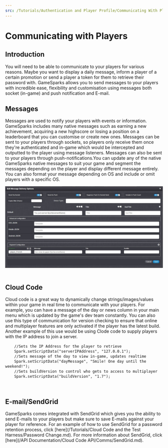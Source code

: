 ```yaml
---
src: /Tutorials/Authentication and Player Profile/Communicating With Players.md
---
```


# Communicating with Players

## Introduction

You will need to be able to communicate to your players for various reasons. Maybe you want to display a daily message, inform a player of a certain promotion or send a player a token for them to retrieve their password with. GameSparks allows you to send messages to your players with incredible ease, flexibility and customisation using messages both socket (in-game) and push notification and E-mail.  

## Messages

Messages are used to notify your players with events or information. GameSparks includes many native messages such as earning a new achievement, acquiring a new highscore or losing a position on a leaderboard that you can customise or create new ones. Messages can be sent to your players through sockets, so players only receive them once they're authenticated and in-game which would be intercepted and outputted to the player using message listeners. Messages can also be sent to your players through push-notifications.You can update any of the native GameSparks native messages to suit your game and segment the messages depending on the player and display different message entirely. You can also format your message depending on OS and include or omit players with a specific OS.


![](img/PlayerCom/1.jpg)
 

## Cloud Code

Cloud code is a great way to dynamically change strings/images/values within your game in real time to communicate with your players. For example, you can have a message of the day or news column in your main menu which is updated by the game's dev team constantly. You can also use this type of communication for version checking to ensure that online and multiplayer features are only activated if the player has the latest build. Another example of this use would be using Clode code to supply players with the IP address to join a server.

```
    //Sets the IP Address for the player to retrieve
    Spark.setScriptData("serverIPAddress", "127.0.0.1");
    //Sets message of the day to view in-game, updates realtime
    Spark.setScriptData("dayMessage", "Smile! One day until the weekend!");
    //Sets buildVersion to control who gets to access to multiplayer
    Spark.setScriptData("buildVersion", "1.7");
```

 

## E-mail/SendGrid

GameSparks comes integrated with SendGrid which gives you the ability to send E-mails to your players but make sure to save E-mails against your player for reference. For an example of how to use SendGrid for a password retention process, click [here](/Tutorials/Cloud Code and the Test Harness/Password Change.md). For more information about SendGrid, click [here](/API Documentation/Cloud Code API/Comms/SendGrid.md).
